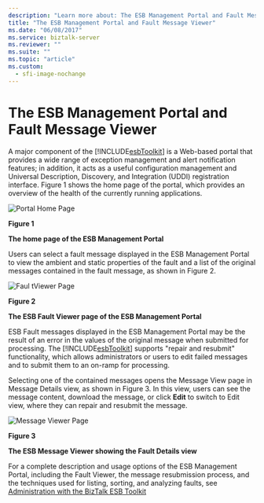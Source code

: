 ```yaml
---
description: "Learn more about: The ESB Management Portal and Fault Message Viewer"
title: "The ESB Management Portal and Fault Message Viewer"
ms.date: "06/08/2017"
ms.service: biztalk-server
ms.reviewer: ""
ms.suite: ""
ms.topic: "article"
ms.custom:
  - sfi-image-nochange
---
```

# The ESB Management Portal and Fault Message Viewer
A major component of the [!INCLUDE[esbToolkit](../includes/esbtoolkit-md.md)] is a Web-based portal that provides a wide range of exception management and alert notification features; in addition, it acts as a useful configuration management and Universal Description, Discovery, and Integration (UDDI) registration interface. Figure 1 shows the home page of the portal, which provides an overview of the health of the currently running applications.  
  
 ![Portal Home Page](../esb-toolkit/media/portalhomepage.gif "PortalHomePage")  
  
 **Figure 1**  
  
 **The home page of the ESB Management Portal**  
  
 Users can select a fault message displayed in the ESB Management Portal to view the ambient and static properties of the fault and a list of the original messages contained in the fault message, as shown in Figure 2.  
  
 ![Faul tViewer Page](../esb-toolkit/media/ch4-faultviewerpage.gif "Ch4-FaultViewerPage")  
  
 **Figure 2**  
  
 **The ESB Fault Viewer page of the ESB Management Portal**  
  
 ESB Fault messages displayed in the ESB Management Portal may be the result of an error in the values of the original message when submitted for processing. The [!INCLUDE[esbToolkit](../includes/esbtoolkit-md.md)] supports "repair and resubmit" functionality, which allows administrators or users to edit failed messages and to submit them to an on-ramp for processing.  
  
 Selecting one of the contained messages opens the Message View page in Message Details view, as shown in Figure 3. In this view, users can see the message content, download the message, or click **Edit** to switch to Edit view, where they can repair and resubmit the message.  
  
 ![Message Viewer Page](../esb-toolkit/media/ch4-messageviewerpage.gif "Ch4-MessageViewerPage")  
  
 **Figure 3**  
  
 **The ESB Message Viewer showing the Fault Details view**  
  
 For a complete description and usage options of the ESB Management Portal, including the Fault Viewer, the message resubmission process, and the techniques used for listing, sorting, and analyzing faults, see [Administration with the BizTalk ESB Toolkit](../esb-toolkit/administration-with-the-biztalk-esb-toolkit.md)
